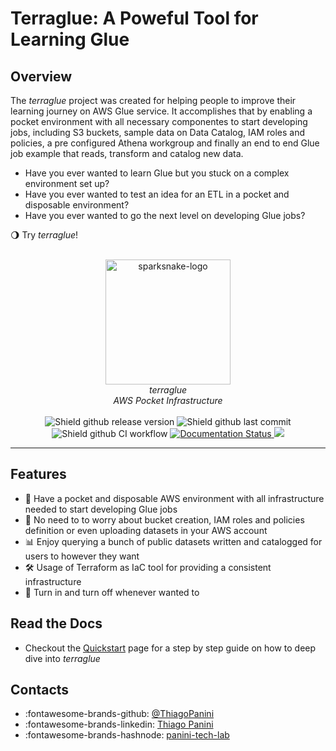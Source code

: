 # Terraglue: A Poweful Tool for Learning Glue

## Overview

The *terraglue* project was created for helping people to improve their learning journey on AWS Glue service. It accomplishes that by enabling a pocket environment with all necessary componentes to start developing jobs, including S3 buckets, sample data on Data Catalog, IAM roles and policies, a pre configured Athena workgroup and finally an end to end Glue job example that reads, transform and catalog new data.

- Have you ever wanted to learn Glue but you stuck on a complex environment set up?
- Have you ever wanted to test an idea for an ETL in a pocket and disposable environment?
- Have you ever wanted to go the next level on developing Glue jobs?

:waning_gibbous_moon: Try *terraglue*!


<div align="center">
    <br><img src="https://github.com/ThiagoPanini/terraglue/blob/feature/terraglue-refactor/docs/assets/imgs/logo.png?raw=true" alt="sparksnake-logo" width=200 height=200>
</div>

<div align="center">
    <i>terraglue<br>
    AWS Pocket Infrastructure</i>
</div>

<div align="center">  
  <br>

  <img src="https://img.shields.io/github/v/release/ThiagoPanini/terraglue?color=purple" alt="Shield github release version">
  
  <img src="https://img.shields.io/github/last-commit/ThiagoPanini/terraglue?color=purple" alt="Shield github last commit">
  
  <img src="https://img.shields.io/github/actions/workflow/status/ThiagoPanini/terraglue/ci-main.yml?label=ci" alt="Shield github CI workflow">

  <a href='https://terraglue.readthedocs.io/pt/latest/?badge=latest'>
    <img src='https://readthedocs.org/projects/terraglue/badge/?version=latest' alt='Documentation Status' />
  </a>

  <a href="https://codecov.io/gh/ThiagoPanini/terraglue" > 
    <img src="https://codecov.io/github/ThiagoPanini/terraglue/branch/main/graph/badge.svg?token=7HI1YGS4AA"/> 
  </a>

</div>

___

## Features

- 🚀 Have a pocket and disposable AWS environment with all infrastructure needed to start developing Glue jobs
- 🤖 No need to to worry about bucket creation, IAM roles and policies definition or even uploading datasets in your AWS account
- 📊 Enjoy querying a bunch of public datasets written and catalogged for users to however they want
- 🛠️ Usage of Terraform as IaC tool for providing a consistent infrastructure
- 🔦 Turn in and turn off whenever wanted to


## Read the Docs

- Checkout the [Quickstart](./quickstart/basic-tutorial.md) page for a step by step guide on how to deep dive into *terraglue*
    

## Contacts

- :fontawesome-brands-github: [@ThiagoPanini](https://github.com/ThiagoPanini)
- :fontawesome-brands-linkedin: [Thiago Panini](https://www.linkedin.com/in/thiago-panini/)
- :fontawesome-brands-hashnode: [panini-tech-lab](https://panini.hashnode.dev/)
